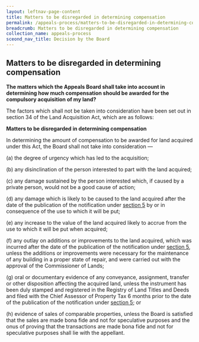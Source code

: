 ```yaml
---
layout: leftnav-page-content
title: Matters to be disregarded in determining compensation
permalink: /appeals-process/matters-to-be-disregarded-in-determining-compensation/
breadcrumb: Matters to be disregarded in determining compensation
collection_name: appeals-process
sceond_nav_title: Decision by the Board 
---
```


Matters to be disregarded in determining compensation
---

**The matters which the Appeals Board shall take into account in determining how much compensation should be awarded for the compulsory acquisition of my land?**

The factors which shall not be taken into consideration have been set out in section 34 of the Land Acquisition Act, which are as follows:

**Matters to be disregarded in determining compensation**

In determining the amount of compensation to be awarded for land acquired under this Act, the Board shall not take into consideration —

(a) the degree of urgency which has led to the acquisition;

(b) any disinclination of the person interested to part with the land acquired;

(c) any damage sustained by the person interested which, if caused by a private person, would not be a good cause of action;

(d) any damage which is likely to be caused to the land acquired after the date of the publication of the notification under [section 5](https://sso.agc.gov.sg/Act/LAA1966?ProvIds=pr5-#pr5-) by or in consequence of the use to which it will be put;

(e) any increase to the value of the land acquired likely to accrue from the use to which it will be put when acquired;

(f) any outlay on additions or improvements to the land acquired, which was incurred after the date of the publication of the notification under [section 5](https://sso.agc.gov.sg/Act/LAA1966?ProvIds=pr5-#pr5-), unless the additions or improvements were necessary for the maintenance of any building in a proper state of repair, and were carried out with the approval of the Commissioner of Lands;
 
(g) oral or documentary evidence of any conveyance, assignment, transfer or other disposition affecting the acquired land, unless the instrument has been duly stamped and registered in the Registry of Land Titles and Deeds and filed with the Chief Assessor of Property Tax 6 months prior to the date of the publication of the notification under [section 5]( https://sso.agc.gov.sg/Act/LAA1966?ProvIds=pr5-#pr5-); or

(h) evidence of sales of comparable properties, unless the Board is satisfied that the sales are made bona fide and not for speculative purposes and the onus of proving that the transactions are made bona fide and not for speculative purposes shall lie with the appellant.
